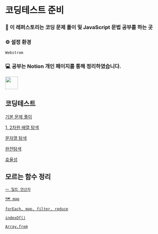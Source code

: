 # 코딩테스트 준비

### 📌 이 레퍼스토리는 코딩 문제 풀이 및 JavaScript 문법 공부를 하는 곳

### ⚙️ 설정 환경
`Webstrom`

### 💻 공부는 Notion 개인 페이지를 통해 정리하였습니다.
<a href="https://www.notion.so/moondongmin/520e0dccc8394c7bb6776825e181df2c">
<img src="https://img.shields.io/badge/Notion-black?style=flat&logo=Notion&logoColor=white"
height="40px"/></a>
<br>

## 코딩테스트
[기본 문제 풀이](https://www.notion.so/moondongmin/ddb2551aaffc4f848edf48a46194378c)

[1, 2차원 배열 탐색](https://www.notion.so/moondongmin/1-2-360f4d2cb96741478536f7e74d628259)

[문자열 탐색](https://www.notion.so/moondongmin/3-d8ab9a19df7d4523a5c2cbbe48479bc9)

[완전탐색](https://www.notion.so/moondongmin/520e0dccc8394c7bb6776825e181df2c)

[효율성](https://www.notion.so/moondongmin/5-db12375f1b874c90a36d1aca36cd4337)

## 모르는 함수 정리

[`〜 틸트 연산자`](https://www.notion.so/5f4c17d770144d979f76e81541b6b63b?pvs=21)

[`🗺️ map`](https://www.notion.so/map-faf43cf000594dc48c86ff0b19b08682?pvs=21)

[`forEach, map, filter, reduce`](https://www.notion.so/moondongmin/forEach-map-filter-reduce-3480fb70790e4873a005eaeac0053a37)

[`indexOf()`](https://www.notion.so/moondongmin/indexOf-6a8e95ce30024c4ea8a28b39efff776c)

[`Array.from`](https://www.notion.so/moondongmin/Array-from-968c66e3a48d41cc8259cd7353907d1f)